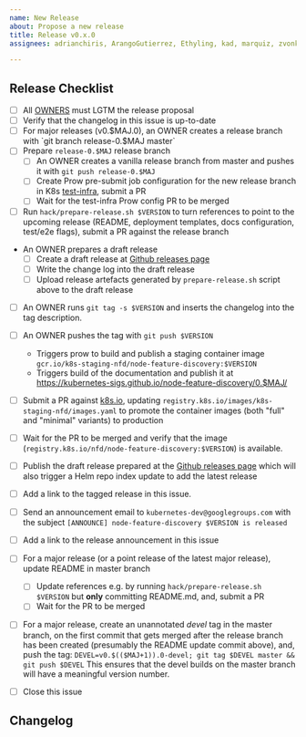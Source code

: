 ```yaml
---
name: New Release
about: Propose a new release
title: Release v0.x.0
assignees: adrianchiris, ArangoGutierrez, Ethyling, kad, marquiz, zvonkok

---
```


## Release Checklist
<!--
Please do not remove items from the checklist
-->
- [ ] All [OWNERS](https://github.com/kubernetes-sigs/node-feature-discovery/blob/master/OWNERS) must LGTM the release proposal
- [ ] Verify that the changelog in this issue is up-to-date
- [ ] For major releases (v0.$MAJ.0), an OWNER creates a release branch with
      `git branch release-0.$MAJ master`
- [ ] Prepare `release-0.$MAJ` release branch
  - [ ] An OWNER creates a vanilla release branch from master and pushes it with
        `git push release-0.$MAJ`
  - [ ] Create Prow pre-submit job configuration for the new release branch in K8s
        [test-infra](https://github.com/kubernetes/test-infra), submit a PR
  - [ ] Wait for the test-infra Prow config PR to be merged
- [ ] Run `hack/prepare-release.sh $VERSION` to turn references to point to the upcoming release
      (README, deployment templates, docs configuration, test/e2e flags), submit a PR against the release branch
- An OWNER prepares a draft release
  - [ ] Create a draft release at [Github releases page](https://github.com/kubernetes-sigs/node-feature-discovery/releases)
  - [ ] Write the change log into the draft release
  - [ ] Upload release artefacts generated by `prepare-release.sh` script above to the draft release
- [ ] An OWNER runs
     `git tag -s $VERSION`
      and inserts the changelog into the tag description.
- [ ] An OWNER pushes the tag with
      `git push $VERSION`
  - Triggers prow to build and publish a staging container image
      `gcr.io/k8s-staging-nfd/node-feature-discovery:$VERSION`
  - Triggers build of the documentation and publish it at
        https://kubernetes-sigs.github.io/node-feature-discovery/0.$MAJ/
- [ ] Submit a PR against [k8s.io](https://github.com/kubernetes/k8s.io), updating `registry.k8s.io/images/k8s-staging-nfd/images.yaml` to promote the container images (both "full" and "minimal" variants) to production
- [ ] Wait for the PR to be merged and verify that the image (`registry.k8s.io/nfd/node-feature-discovery:$VERSION`) is available.
- [ ] Publish the draft release prepared at the [Github releases page](https://github.com/kubernetes-sigs/node-feature-discovery/releases)
      which will also trigger a Helm repo index update to add the latest release
- [ ] Add a link to the tagged release in this issue.
- [ ] Send an announcement email to `kubernetes-dev@googlegroups.com` with the subject `[ANNOUNCE] node-feature-discovery $VERSION is released`
- [ ] Add a link to the release announcement in this issue
- [ ] For a major release (or a point release of the latest major release), update README in master branch
  - [ ] Update references e.g. by running `hack/prepare-release.sh $VERSION` but **only** committing README.md, and,
        submit a PR
  - [ ] Wait for the PR to be merged
- [ ] For a major release, create an unannotated *devel* tag in the master branch, on the first commit that gets merged after the release branch has been created (presumably the README update commit above), and, push the tag:
      `DEVEL=v0.$(($MAJ+1)).0-devel; git tag $DEVEL master && git push $DEVEL`
      This ensures that the devel builds on the master branch will have a meaningful version number.
- [ ] Close this issue


## Changelog
<!--
Describe changes since the last release here.
-->
